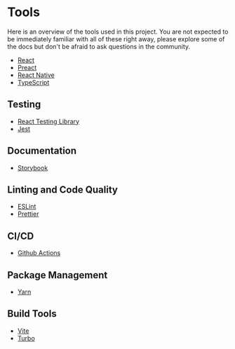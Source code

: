 # Tools

Here is an overview of the tools used in this project. You are not expected
to be immediately familiar with all of these right away, please explore some
of the docs but don't be afraid to ask questions in the community.

- [React](https://react.dev/)
- [Preact](https://preactjs.com/)
- [React Native](https://reactnative.dev/)
- [TypeScript](https://www.typescriptlang.org/)

## Testing

- [React Testing Library](https://testing-library.com/docs/react-testing-library/intro/)
- [Jest](https://jestjs.io/)

## Documentation

- [Storybook](https://storybook.js.org/)

## Linting and Code Quality

- [ESLint](https://eslint.org/)
- [Prettier](https://prettier.io/)

## CI/CD

- [Github Actions](https://docs.github.com/en/actions)

## Package Management

- [Yarn](https://yarnpkg.com/)

## Build Tools

- [Vite](https://vite.dev/)
- [Turbo](https://turbo.build/)

